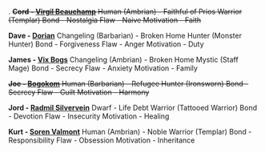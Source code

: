 .
~~**Cord - [Virgil Beauchamp](https://raw.githubusercontent.com/SkroxiousDM/SkroxiousDM/refs/heads/main/Images/Virgil.webp)**
Human (Ambrian) - Faithful of Prios
Warrior (Templar)
Bond - Nostalgia 
Flaw - Naive
Motivation - Faith~~

**Dave - [Dorian](https://raw.githubusercontent.com/SkroxiousDM/SkroxiousDM/refs/heads/main/Images/Dorian.webp)**
Changeling (Barbarian) - Broken Home
Hunter (Monster Hunter)
Bond - Forgiveness 
Flaw - Anger
Motivation - Duty

**James - [Vix Bogs](https://raw.githubusercontent.com/SkroxiousDM/SkroxiousDM/refs/heads/main/Images/Vix%20Bogs.webp)**
Changeling (Ambrian) - Broken Home
Mystic (Staff Mage)
Bond - Secrecy 
Flaw - Anxiety 
Motivation - Family

~~**Joe - [Bogokom](https://raw.githubusercontent.com/SkroxiousDM/SkroxiousDM/refs/heads/main/Images/Bogokom.webp)**
Human (Barbarian) - Refugee
Hunter (Ironsworn)
Bond - Secrecy
Flaw - Guilt
Motivation - Harmony~~

**Jord - [Radmil Silvervein](https://raw.githubusercontent.com/SkroxiousDM/SkroxiousDM/refs/heads/main/Images/Radmil.webp)**
Dwarf - Life Debt
Warrior (Tattooed Warrior)
Bond - Devotion 
Flaw - Insecurity 
Motivation - Healing

**Kurt -  [Soren Valmont](https://github.com/SkroxiousDM/SkroxiousDM/blob/main/Images/kurrrrt_-_Soren_Valmont.png)**
Human (Ambrian) - Noble
Warrior (Templar)
Bond - Responsibility
Flaw - Obsession
Motivation - Inheritance
